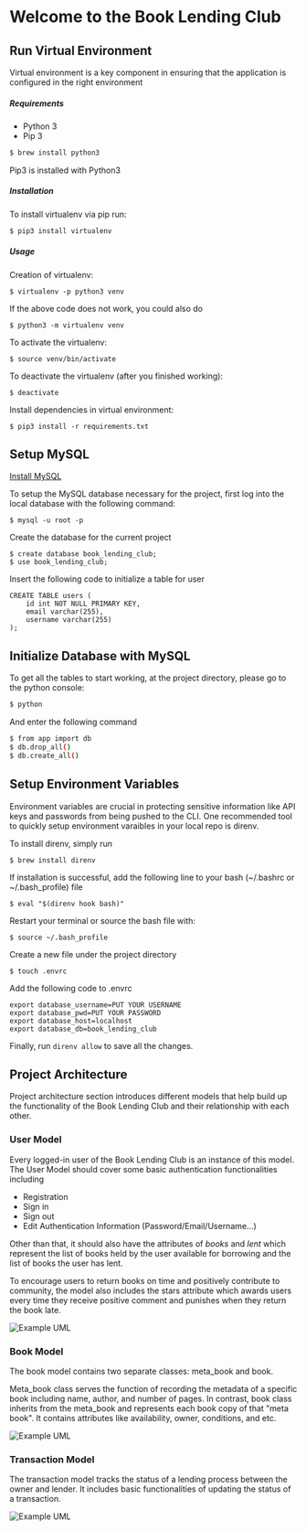 # Welcome to the Book Lending Club

## Run Virtual Environment

Virtual environment is a key component in ensuring that the application is configured in the right environment

##### Requirements
* Python 3
* Pip 3

```bash
$ brew install python3
```

Pip3 is installed with Python3

##### Installation
To install virtualenv via pip run:
```bash
$ pip3 install virtualenv
```

##### Usage
Creation of virtualenv:

    $ virtualenv -p python3 venv

If the above code does not work, you could also do 

    $ python3 -m virtualenv venv

To activate the virtualenv:

    $ source venv/bin/activate

To deactivate the virtualenv (after you finished working):

    $ deactivate

Install dependencies in virtual environment:

    $ pip3 install -r requirements.txt


## Setup MySQL

[Install MySQL](https://dev.mysql.com/doc/refman/5.7/en/installing.html)

To setup the MySQL database necessary for the project, first log into the local database with the following command:

    $ mysql -u root -p

Create the database for the current project
    
    $ create database book_lending_club;
    $ use book_lending_club;

Insert the following code to initialize a table for user

```
CREATE TABLE users (
    id int NOT NULL PRIMARY KEY,
    email varchar(255),
    username varchar(255)
);
```

## Initialize Database with MySQL
To get all the tables to start working, at the project directory, please go to the python console:
```bash
$ python
```
And enter the following command
```bash
$ from app import db 
$ db.drop_all()
$ db.create_all() 
```

## Setup Environment Variables

Environment variables are crucial in protecting sensitive information like API keys and passwords from being pushed to the CLI. One recommended tool to quickly setup environment varaibles in your local repo is direnv.

To install direnv, simply run

    $ brew install direnv

If installation is successful, add the following line to your bash (~/.bashrc or ~/.bash_profile) file

    $ eval "$(direnv hook bash)"
    
Restart your terminal or source the bash file with:

    $ source ~/.bash_profile

Create a new file under the project directory

    $ touch .envrc

Add the following code to .envrc

```
export database_username=PUT YOUR USERNAME
export database_pwd=PUT YOUR PASSWORD
export database_host=localhost
export database_db=book_lending_club
```

Finally, run `direnv allow` to save all the changes.

## Project Architecture

Project architecture section introduces different models that help build up the functionality of the Book Lending Club and their relationship with each other.

### User Model

Every logged-in user of the Book Lending Club is an instance of this model. The User Model should cover some basic authentication functionalities including
- Registration
- Sign in
- Sign out
- Edit Authentication Information (Password/Email/Username...)

Other than that, it should also have the attributes of *books* and *lent* which represent the list of books held by the user available for borrowing and the list of books the user has lent.

To encourage users to return books on time and positively contribute to community, the model also includes the stars attribute which awards users every time they receive positive comment and punishes when they return the book late.

![Example UML](https://yuml.me/diagram/scruffy/class/[User|+books;+lent;+stars;+username;-password|+Login();+Logout();])

### Book Model

The book model contains two separate classes: meta_book and book.

Meta_book class serves the function of recording the metadata of a specific book including name, author, and number of pages. In contrast, book class inherits from the meta_book and represents each book copy of that "meta book". It contains attributes like availability, owner, conditions, and etc.

![Example UML](https://yuml.me/diagram/scruffy/class/[Meta_book|+name;+author;+numpages;+username;]^-[Book|+availability;+owner_id;+condition])

### Transaction Model

The transaction model tracks the status of a lending process between the owner and lender. It includes basic functionalities of updating the status of a transaction.

![Example UML](https://yuml.me/diagram/scruffy/class/[Transaction|+book_id;+lender_id;+borrower_id;+status;|+update_status();])
